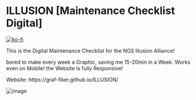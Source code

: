 # ILLUSION [Maintenance Checklist Digital]
[![ko-fi](https://ko-fi.com/img/githubbutton_sm.svg)](https://ko-fi.com/C0C524668)

This is the Digital Maintenance Checklist for the NGS Illusion Alliance!
<p>  bored to make every week a Graphic, saving me 15-20min in a Week.
Works even on Mobile! the Website is fully Responsive!
<p>Website: https://graf-fiker.github.io/ILLUSION/<p/>

![image](https://cdn.discordapp.com/attachments/911234401843687430/1142785927085817946/ILLUSION_APP_AD.png)


